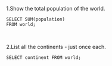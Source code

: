 1.Show the total population of the world.
```
SELECT SUM(population)
FROM world;
```
<br>

2.List all the continents - just once each.
```
SELECT continent FROM world;
```
<br>

```

```
<br>

```

```
<br>

```

```
<br>

```

```
<br>

```

```
<br>
